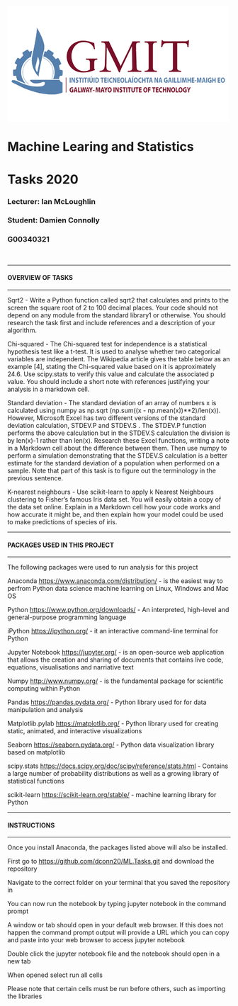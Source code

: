 <img src="Images/GMIT-logo.png" width="500" align="center" />

# Machine Learing and Statistics
# Tasks 2020

### Lecturer: Ian McLoughlin

### Student: Damien Connolly
### G00340321
<br/>

***********************************************************************************************************************************


#### OVERVIEW OF TASKS
***********************************************************************************************************************************

Sqrt2 - Write a Python function called sqrt2 that calculates and prints to the screen the square root of 2 to 100 decimal places. Your code should not depend on any module from the standard library1 or otherwise. You should research the task first and include references and a description of your algorithm.

Chi-squared - The Chi-squared test for independence is a statistical hypothesis test like a t-test. It is used to analyse whether two categorical variables are independent. The Wikipedia article gives the table below as an example [4], stating the Chi-squared value based on it is approximately 24.6. Use scipy.stats to verify this value and calculate the associated p value. You should include a short note with references justifying your analysis in a markdown cell.

Standard deviation - The standard deviation of an array of numbers x is calculated using numpy as np.sqrt (np.sum((x - np.mean(x))**2)/len(x)). However, Microsoft Excel has two different versions of the standard deviation calculation, STDEV.P and STDEV.S . The STDEV.P function performs the above calculation but in the STDEV.S calculation the division is by len(x)-1 rather than len(x). Research these Excel functions, writing a note in a Markdown cell about the difference between them. Then use numpy to perform a simulation
demonstrating that the STDEV.S calculation is a better estimate for the standard deviation of a population when performed on a sample. Note that part of this task is to figure out the terminology in the previous sentence.

K-nearest neighbours - Use scikit-learn to apply k Nearest Neighbours clustering to Fisher’s famous Iris data set. You will easily obtain a copy of the data set online. Explain in a Markdown cell how your code works and how accurate it might be, and then explain how your model could be used to make predictions of species of iris.
*******************************************************************************************************************************************************************


#### PACKAGES USED IN THIS PROJECT
********************************************************************************************************************************************************************
The following packages were used to run analysis for this project

Anaconda https://www.anaconda.com/distribution/ - is the easiest way to perfrom Python data science machine learning on Linux, Windows and Mac OS

Python https://www.python.org/downloads/ - An interpreted, high-level and general-purpose programming language

iPython https://ipython.org/ - it an interactive command-line terminal for Python

Jupyter Notebook https://jupyter.org/ - is an open-source web application that allows the creation and sharing of documents that contains live code, equations, visualisations and narriative text

Numpy http://www.numpy.org/ - is the fundamental package for scientific computing within Python

Pandas https://pandas.pydata.org/ - Python library used for for data manipulation and analysis

Matplotlib.pylab https://matplotlib.org/ - Python library used for creating static, animated, and interactive visualizations

Seaborn https://seaborn.pydata.org/ - Python data visualization library based on matplotlib

scipy.stats https://docs.scipy.org/doc/scipy/reference/stats.html - Contains a large number of probability distributions as well as a growing library of statistical functions 

scikit-learn https://scikit-learn.org/stable/ - machine learning library for Python
***************************************************************************************************************************************************


#### INSTRUCTIONS
*******************************************************************************************************************************************************
Once you install Anaconda, the packages listed above will also be installed.

First go to https://github.com/dconn20/ML.Tasks.git and download the repository

Navigate to the correct folder on your terminal that you saved the repository in

You can now run the notebook by typing jupyter notebook in the command prompt

A window or tab should open in your default web browser. If this does not happen the command prompt output will provide a URL which you can copy and paste into your web browser to access jupyter notebook

Double click the jupyter notebook file and the notebook should open in a new tab

When opened select run all cells

Please note that certain cells must be run before others, such as importing the libraries
